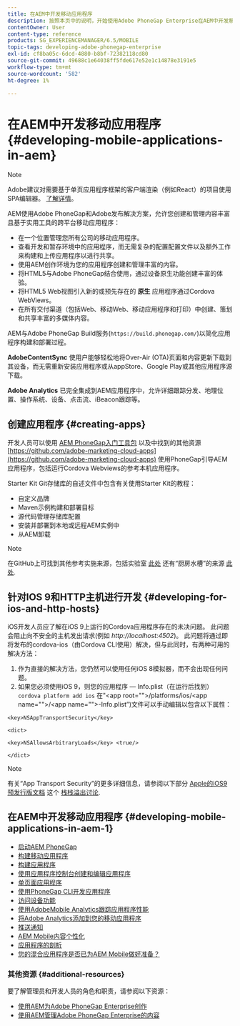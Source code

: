 ```yaml
---
title: 在AEM中开发移动应用程序
description: 按照本页中的说明，开始使用Adobe PhoneGap Enterprise在AEM中开发移动应用程序。
contentOwner: User
content-type: reference
products: SG_EXPERIENCEMANAGER/6.5/MOBILE
topic-tags: developing-adobe-phonegap-enterprise
exl-id: cf8ba05c-6dcd-4880-b8bf-72382118cd80
source-git-commit: 49688c1e64038ff5fde617e52e1c14878e3191e5
workflow-type: tm+mt
source-wordcount: '582'
ht-degree: 1%

---
```


# 在AEM中开发移动应用程序 {#developing-mobile-applications-in-aem}

>[!NOTE]
>
>Adobe建议对需要基于单页应用程序框架的客户端渲染（例如React）的项目使用SPA编辑器。 [了解详情](/help/sites-developing/spa-overview.md)。

AEM使用Adobe PhoneGap和Adobe发布解决方案，允许您创建和管理内容丰富且基于实用工具的跨平台移动应用程序：

* 在一个位置管理您所有公司的移动应用程序。
* 查看开发和暂存环境中的应用程序，而无需复杂的配置配置文件以及额外工作来构建和上传应用程序以进行共享。
* 使用AEM创作环境为您的应用程序创建和管理丰富的内容。
* 将HTML5与Adobe PhoneGap结合使用，通过设备原生功能创建丰富的体验。
* 将HTML5 Web视图引入新的或预先存在的 **原生** 应用程序通过Cordova WebViews。
* 在所有交付渠道（包括Web、移动Web、移动应用程序和打印）中创建、策划和共享丰富的多媒体内容。

AEM与Adobe PhoneGap Build服务(`https://build.phonegap.com/`)以简化应用程序构建和部署过程。

**AdobeContentSync** 使用户能够轻松地将Over-Air (OTA)页面和内容更新下载到其设备，而无需重新安装应用程序或从appStore、Google Play或其他应用程序源下载。

**Adobe Analytics** 已完全集成到AEM应用程序中，允许详细跟踪分发、地理位置、操作系统、设备、点击流、iBeacon跟踪等。

## 创建应用程序 {#creating-apps}

开发人员可以使用 [AEM PhoneGap入门工具包](https://github.com/Adobe-Marketing-Cloud/aem-phonegap-starter-kit) 以及中找到的其他资源 [https://github.com/adobe-marketing-cloud-apps](https://github.com/adobe-marketing-cloud-apps) 使用PhoneGap引导AEM应用程序，包括运行Cordova Webviews的参考本机应用程序。

Starter Kit Git存储库的自述文件中包含有关使用Starter Kit的教程：

* 自定义品牌
* Maven示例构建和部署目标
* 源代码管理存储库配置
* 安装并部署到本地或远程AEM实例中
* 从AEM卸载

>[!NOTE]
>
>在GitHub上可找到其他参考实施来源，包括实验室 [此处](https://github.com/adobe-marketing-cloud-apps) 还有“厨房水槽”的来源 [此处](https://github.com/blefebvre/aem-phonegap-kitchen-sink).

## 针对IOS 9和HTTP主机进行开发 {#developing-for-ios-and-http-hosts}

iOS开发人员应了解在iOS 9上运行的Cordova应用程序存在的未决问题。 此问题会阻止向不安全的主机发出请求(例如 *http://localhost:4502*)。 此问题将通过即将发布的cordova-ios（由Cordova CLI使用）解决，但与此同时，有两种可用的解决方法：

1. 作为直接的解决方法，您仍然可以使用任何iOS 8模拟器，而不会出现任何问题。
1. 如果您必须使用iOS 9，则您的应用程序 — Info.plist（在运行后找到） `cordova platform add ios` 在&quot;&lt;app root=&quot;&quot;>/platforms/ios/&lt;app name=&quot;&quot;>/&lt;app name=&quot;&quot;>-Info.plist”)文件可以手动编辑以包含以下属性：

```
<key>NSAppTransportSecurity</key>

<dict>

<key>NSAllowsArbitraryLoads</key> <true/>

</dict>
```

>[!NOTE]
>
>有关“App Transport Security”的更多详细信息，请参阅以下部分 [Apple的iOS9预发行版文档](https://developer.apple.com/library/prerelease/ios/releasenotes/General/WhatsNewIniOS/Articles/iOS9.html#//apple_ref/doc/uid/TP40016198-SW14) 这个 [栈栈溢出讨论](https://stackoverflow.com/questions/30751053/ios9-ats-what-about-html5-based-apps/).

## 在AEM中开发移动应用程序 {#developing-mobile-applications-in-aem-1}

* [启动AEM PhoneGap](/help/mobile/starting-aem-phonegap-app.md)
* [构建移动应用程序](/help/mobile/building-app-mobile-phonegap.md)
* [构建应用程序](/help/mobile/phonegap-structure-an-app.md)
* [使用应用程序控制台创建和编辑应用程序](/help/mobile/phonegap-apps-console.md)
* [单页面应用程序](/help/mobile/phonegap-single-page-applications.md)
* [使用PhoneGap CLI开发应用程序](/help/mobile/phonegap-apps-pg-cli.md)
* [访问设备功能](/help/mobile/phonegap-access-device-features.md)
* [使用AdobeMobile Analytics跟踪应用程序性能](/help/mobile/phonegap-intro-to-app-analytics.md)
* [将Adobe Analytics添加到您的移动应用程序](/help/mobile/phonegap-add-analytics-to-apps.md)
* [推送通知](/help/mobile/phonegap-push-notifications.md)
* [AEM Mobile内容个性化](/help/mobile/phonegap-aem-mobile-content-personalization.md)
* [应用程序的剖析](/help/mobile/phonegap-apps-arch.md)
* [您的混合应用程序是否已为AEM Mobile做好准备？](/help/mobile/phonegap-adding-content-to-imported-app.md)

### 其他资源 {#additional-resources}

要了解管理员和开发人员的角色和职责，请参阅以下资源：

* [使用AEM为Adobe PhoneGap Enterprise创作](/help/mobile/phonegap.md)
* [使用AEM管理Adobe PhoneGap Enterprise的内容](/help/mobile/administer-phonegap.md)
